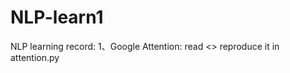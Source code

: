 # NLP-learn1
NLP learning record:
1、Google Attention:
  read <<Attention is All You Need>>
  reproduce it in attention.py
